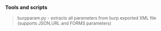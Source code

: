 ### Tools and scripts

> burpparam.py - extracts all parameters from burp exported XML file (supports JSON,URL and FORMS parameters)
